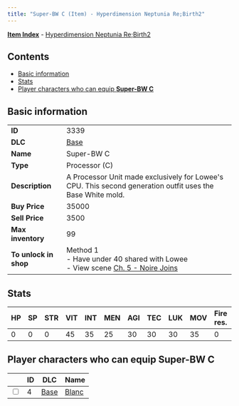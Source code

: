 ```yaml
---
title: "Super-BW C (Item) - Hyperdimension Neptunia Re;Birth2"
---
```


[**Item Index**](/neptunia/rb2/item/index.html) - [Hyperdimension Neptunia Re;Birth2](/neptunia/rb2)

## Contents

- [Basic information](#basic-information)
- [Stats](#stats)
- [Player characters who can equip **Super-BW C**](#player-characters-who-can-equip-super-bw-c)

## Basic information

|   |   |
| -- | -- |
| **ID** | 3339 |
| **DLC** | [Base](/neptunia/rb2/dlc/0-base.html) |
| **Name** | Super-BW C |
| **Type** | Processor (C) |
| **Description** | A Processor Unit made exclusively for Lowee's CPU. This second generation outfit uses the Base White mold. |
| **Buy Price** | 35000 |
| **Sell Price** | 3500 |
| **Max inventory** | 99 |
| **To unlock in shop** | Method 1<br />- Have under 40 shared with Lowee<br />- View scene [Ch. 5 - Noire Joins](/neptunia/rb2/scene/0-377-ch-5-noire-joins.html) |

## Stats

| HP | SP | STR | VIT | INT | MEN | AGI | TEC | LUK | MOV | Fire res. | Ice res. | Wind res. | Lightning res. |
| -- | -- | --- | --- | --- | --- | --- | --- | --- | --- | --------- | -------- | --------- | -------------- |
| 0 | 0 | 0 | 45 | 35 | 25 | 30 | 30 | 30 | 35 | 0 | 0 | 0 | 0 |

## Player characters who can equip **Super-BW C**

|    | ID | DLC | Name |
| -- | -- | --- | ---- |
| <input type="checkbox" id="rb2-player-0-4" class="trackbox" /> | 4 | [Base](/neptunia/rb2/dlc/0-base.html) | [Blanc](/neptunia/rb2/player/0-4-blanc.html) |